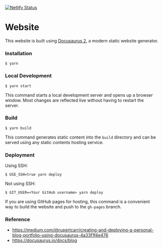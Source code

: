[![Netlify Status](https://api.netlify.com/api/v1/badges/e127e7a7-fe1d-422d-a75f-1c2cea48f8cc/deploy-status)](https://app.netlify.com/sites/blog-sagelga/deploys)

# Website

This website is built using [Docusaurus 2](https://docusaurus.io/), a modern static website generator.

### Installation

```
$ yarn
```

### Local Development

```
$ yarn start
```

This command starts a local development server and opens up a browser window. Most changes are reflected live without having to restart the server.

### Build

```
$ yarn build
```

This command generates static content into the `build` directory and can be served using any static contents hosting service.

### Deployment

Using SSH:

```
$ USE_SSH=true yarn deploy
```

Not using SSH:

```
$ GIT_USER=<Your GitHub username> yarn deploy
```

If you are using GitHub pages for hosting, this command is a convenient way to build the website and push to the `gh-pages` branch.

### Reference

-   https://medium.com/@rupertcarr/creating-and-deploying-a-personal-blog-portfolio-using-docusaurus-4a33f1f4e476
-   https://docusaurus.io/docs/blog

